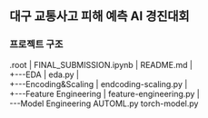 ## 대구 교통사고 피해 예측 AI 경진대회

### 프로젝트 구조
.root
|   FINAL_SUBMISSION.ipynb
|   README.md
|   
+---EDA
|       eda.py
|       
+---Encoding&Scaling
|       endcoding-scaling.py
|       
+---Feature Engineering
|       feature-engineering.py
|       
\---Model Engineering
        AUTOML.py
        torch-model.py
        
